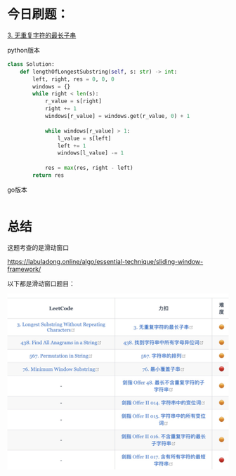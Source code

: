 # 今日刷题：

[3. 无重复字符的最长子串](https://leetcode.cn/problems/longest-substring-without-repeating-characters/)

python版本

```python
class Solution:
    def lengthOfLongestSubstring(self, s: str) -> int:
        left, right, res = 0, 0, 0
        windows = {}
        while right < len(s):
            r_value = s[right]
            right += 1
            windows[r_value] = windows.get(r_value, 0) + 1

            while windows[r_value] > 1:
                l_value = s[left]
                left += 1
                windows[l_value] -= 1
            
            res = max(res, right - left)
        return res
```

go版本

```go

```



# 总结

这题考查的是滑动窗口

https://labuladong.online/algo/essential-technique/sliding-window-framework/

以下都是滑动窗口题目：

![image-20240317164013680](./Snipaste_2024-03-17_16-40-56.jpg)